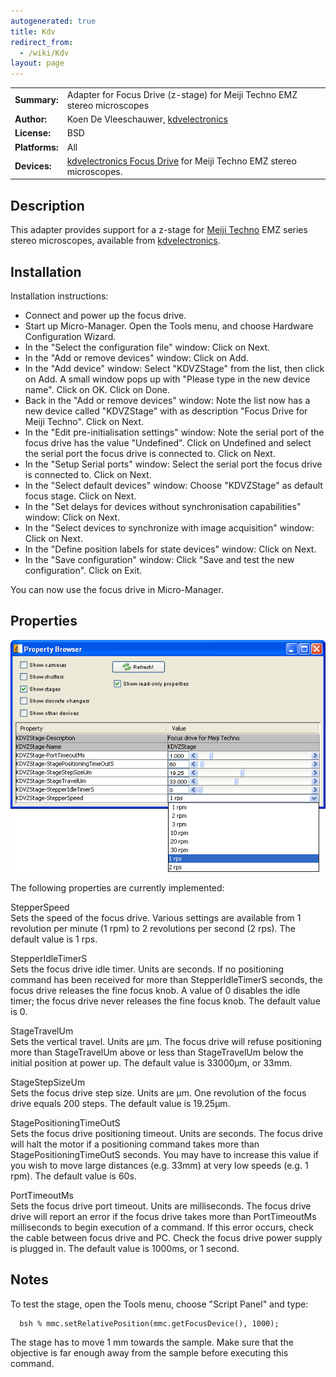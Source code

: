 ```yaml
---
autogenerated: true
title: Kdv
redirect_from:
  - /wiki/Kdv
layout: page
---
```


|                |                                                                                                                                |
|----------------|--------------------------------------------------------------------------------------------------------------------------------|
| **Summary:**   | Adapter for Focus Drive (z-stage) for Meiji Techno EMZ stereo microscopes                                                      |
| **Author:**    | Koen De Vleeschauwer, [kdvelectronics](http://www.kdvelectronics.eu)                                                           |
| **License:**   | BSD                                                                                                                            |
| **Platforms:** | All                                                                                                                            |
| **Devices:**   | [kdvelectronics Focus Drive](http://www.kdvelectronics.eu/focusdrive/FocusDrive.html) for Meiji Techno EMZ stereo microscopes. |

## Description

This adapter provides support for a z-stage for [Meiji
Techno](http://www.meijitechno.com/index1.htm) EMZ series stereo
microscopes, available from
[kdvelectronics](http://www.kdvelectronics.eu/focusdrive/FocusDrive.html).

## Installation

Installation instructions:

-   Connect and power up the focus drive.
-   Start up Micro-Manager. Open the Tools menu, and choose Hardware
    Configuration Wizard.
-   In the "Select the configuration file" window: Click on Next.
-   In the "Add or remove devices" window: Click on Add.
-   In the "Add device" window: Select "KDVZStage" from the list, then
    click on Add. A small window pops up with "Please type in the new
    device name". Click on OK. Click on Done.
-   Back in the "Add or remove devices" window: Note the list now has a
    new device called "KDVZStage" with as description "Focus Drive for
    Meiji Techno". Click on Next.
-   In the "Edit pre-initialisation settings" window: Note the serial
    port of the focus drive has the value "Undefined". Click on
    Undefined and select the serial port the focus drive is connected
    to. Click on Next.
-   In the "Setup Serial ports" window: Select the serial port the focus
    drive is connected to. Click on Next.
-   In the "Select default devices" window: Choose "KDVZStage" as
    default focus stage. Click on Next.
-   In the "Set delays for devices without synchronisation capabilities"
    window: Click on Next.
-   In the "Select devices to synchronize with image acquisition"
    window: Click on Next.
-   In the "Define position labels for state devices" window: Click on
    Next.
-   In the "Save configuration" window: Click "Save and test the new
    configuration". Click on Exit.

You can now use the focus drive in Micro-Manager.

## Properties

![](media/Kdv_focus_drive_settings.png "Kdv_focus_drive_settings.png")

The following properties are currently implemented:

StepperSpeed  
Sets the speed of the focus drive. Various settings are available from 1
revolution per minute (1 rpm) to 2 revolutions per second (2 rps). The
default value is 1 rps.

StepperIdleTimerS  
Sets the focus drive idle timer. Units are seconds. If no positioning
command has been received for more than StepperIdleTimerS seconds, the
focus drive releases the fine focus knob. A value of 0 disables the idle
timer; the focus drive never releases the fine focus knob. The default
value is 0.

StageTravelUm  
Sets the vertical travel. Units are µm. The focus drive will refuse
positioning more than StageTravelUm above or less than StageTravelUm
below the initial position at power up. The default value is 33000µm, or
33mm.

StageStepSizeUm  
Sets the focus drive step size. Units are µm. One revolution of the
focus drive equals 200 steps. The default value is 19.25µm.

StagePositioningTimeOutS  
Sets the focus drive positioning timeout. Units are seconds. The focus
drive will halt the motor if a positioning command takes more than
StagePositioningTimeOutS seconds. You may have to increase this value if
you wish to move large distances (e.g. 33mm) at very low speeds (e.g. 1
rpm). The default value is 60s.

PortTimeoutMs  
Sets the focus drive port timeout. Units are milliseconds. The focus
drive drive will report an error if the focus drive takes more than
PortTimeoutMs milliseconds to begin execution of a command. If this
error occurs, check the cable between focus drive and PC. Check the
focus drive power supply is plugged in. The default value is 1000ms, or
1 second.

## Notes

To test the stage, open the Tools menu, choose "Script Panel" and type:

```
  bsh % mmc.setRelativePosition(mmc.getFocusDevice(), 1000);
```

The stage has to move 1 mm towards the sample. Make sure that the
objective is far enough away from the sample before executing this
command.

